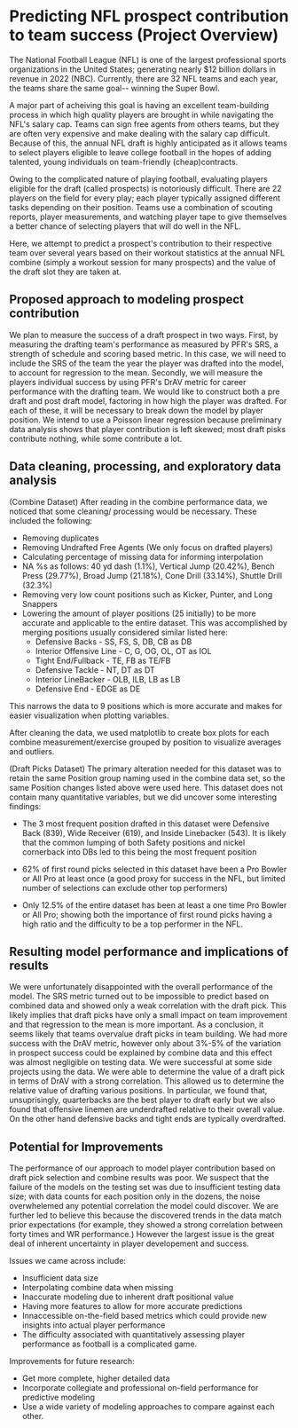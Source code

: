 # **Predicting NFL prospect contribution to team success (Project Overview)**
The National Football League (NFL) is one of the largest professional sports organizations in the United States; generating nearly $12 billion dollars in revenue in 2022 (NBC). Currently, there are 32 NFL teams and each year, the teams share the same goal-- winning the Super Bowl. 

A major part of acheiving this goal is having an excellent team-building process in which high quality players are brought in while navigating the NFL's salary cap. Teams can sign free agents from others teams, but they are often very expensive and make dealing with the salary cap difficult. Because of this, the annual NFL draft is highly anticipated as it allows  teams to select players eligible to leave college football in the hopes of adding talented, young individuals on team-friendly (cheap)contracts.

Owing to the complicated nature of playing football, evaluating players eligible for the draft (called prospects) is notoriously difficult. There are 22 players on the field for every play; each player typically assigned different tasks depending on their position. Teams use a combination of scouting reports, player measurements, and watching player tape to give themselves a better chance of selecting players that will do well in the NFL. 

Here, we attempt to predict a prospect's contribution to their respective team over several years based on their workout statistics at the annual NFL combine (simply a workout session for many prospects) and the value of the draft slot they are taken at.

 

## Proposed approach to modeling prospect contribution

We plan to measure the success of a draft prospect in two ways. First, by measuring the drafting team's performance as measured by PFR's SRS, a strength of schedule and scoring based metric. In this case, we will need to include the SRS of the team the year the player was drafted into the model, to account for regression to the mean. Secondly, we will measure the players individual success by using PFR's DrAV metric for career performance with the drafting team. We would like to construct both a pre draft and post draft model, factoring in how high the player was drafted. For each of these, it will be necessary to break down the model by player position. We intend to use a Poisson linear regression because preliminary data analysis shows that player contribution is left skewed; most draft pisks contribute nothing, while some contribute a lot. 

## Data cleaning, processing, and exploratory data analysis

(Combine Dataset) After reading in the combine performance data, we noticed that some cleaning/ processing would be necessary. These included the following: 

- Removing duplicates
- Removing Undrafted Free Agents (We only focus on drafted players)
- Calculating percentage of missing data for informing interpolation
- NA %s as follows: 40 yd dash (1.1%), Vertical Jump (20.42%), Bench Press (29.77%), Broad Jump (21.18%), Cone Drill (33.14%), Shuttle Drill (32.3%)
- Removing very low count positions such as Kicker, Punter, and Long Snappers
- Lowering the amount of player positions (25 initially) to be more accurate and applicable to the entire dataset. This was accomplished by merging positions usually considered similar listed here:
  - Defensive Backs - SS, FS, S, DB, CB as DB
  - Interior Offensive Line - C, G, OG, OL, OT as IOL
  - Tight End/Fullback - TE, FB as TE/FB
  - Defensive Tackle - NT, DT as DT
  - Interior LineBacker - OLB, ILB, LB as LB
  - Defensive End - EDGE as DE
            
This narrows the data to 9 positions which is more accurate and makes for easier visualization when plotting variables. 

After cleaning the data, we used matplotlib to create box plots for each combine measurement/exercise grouped by position to visualize averages and outliers.


(Draft Picks Dataset) The primary alteration needed for this dataset was to retain the same Position group naming used in the combine data set, so the same Position changes listed above were used here. This dataset does not contain many quantitative variables, but we did uncover some interesting findings:

- The 3 most frequent position drafted in this dataset were Defensive Back (839), Wide Receiver (619), and Inside Linebacker (543). It is likely that the common lumping of both Safety positions and nickel cornerback into DBs led to this being the most frequent position

- 62% of first round picks selected in this dataset have been a Pro Bowler or All Pro at least once (a good proxy for success in the NFL, but limited number of selections can exclude other top performers)

- Only 12.5% of the entire dataset has been at least a one time Pro Bowler or All Pro; showing both the importance of first round picks having a high ratio and the difficulty to be a top performer in the NFL.






## Resulting model performance and implications of results

We were unfortunately disappointed with the overall performance of the model. The SRS metric turned out to be impossible to predict based on combined data and showed only a weak correlation with the draft pick. This likely implies that draft picks have only a small impact on team improvement and that regression to the mean is more important. As a conclusion, it seems likely that teams overvalue draft picks in team building. We had more success with the DrAV metric, however only about 3%-5% of the variation in prospect success could be explained by combine data and this effect was almost negligible on testing data. We were successful at some side projects using the data. We were able to determine the value of a draft pick in terms of DrAV with a strong correlation. This allowed us to determine the relative value of drafting various positions. In particular, we found that, unsuprisingly, quarterbacks are the best player to draft early but we also found that offensive linemen are underdrafted relative to their overall value. On the other hand defensive backs and tight ends are typically overdrafted.


## Potential for Improvements

The performance of our approach to model player contribution based on draft pick selection and combine results was poor. We suspect that the failure of the models on the testing set was due to insufficient testing data size; with data counts for each position only in the dozens, the noise overwhelemed any potential correlation the model could discover. We are further led to believe this because the discovered trends in the data match prior expectations (for example, they showed a strong correlation between forty times and WR performance.) However the largest issue is the great deal of inherent uncertainty in player developement and success.

Issues we came across include:

- Insufficient data size
- Interpolating combine data when missing
- Inaccurate modeling due to inherent draft positional value
- Having more features to allow for more accurate predictions
- Innaccessible on-the-field based metrics which could provide new insights into actual player performance
- The difficulty associated with quantitatively assessing player performance as football is a complicated game.

Improvements for future research:

- Get more complete, higher detailed data
- Incorporate collegiate and professional on-field performance for predictive modeling
- Use a wide variety of modeling approaches to compare against each other. 
